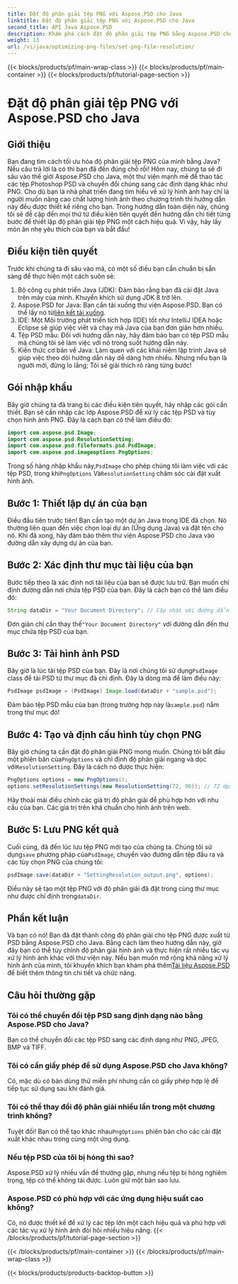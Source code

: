 ```yaml
---
title: Đặt độ phân giải tệp PNG với Aspose.PSD cho Java
linktitle: Đặt độ phân giải tệp PNG với Aspose.PSD cho Java
second_title: API Java Aspose.PSD
description: Khám phá cách đặt độ phân giải tệp PNG bằng Aspose.PSD cho Java với hướng dẫn từng bước chi tiết này. Tối ưu hóa hình ảnh của bạn trong thời gian không.
weight: 13
url: /vi/java/optimizing-png-files/set-png-file-resolution/
---
```


{{< blocks/products/pf/main-wrap-class >}}
{{< blocks/products/pf/main-container >}}
{{< blocks/products/pf/tutorial-page-section >}}

# Đặt độ phân giải tệp PNG với Aspose.PSD cho Java

## Giới thiệu
Bạn đang tìm cách tối ưu hóa độ phân giải tệp PNG của mình bằng Java? Nếu câu trả lời là có thì bạn đã đến đúng chỗ rồi! Hôm nay, chúng ta sẽ đi sâu vào thế giới Aspose.PSD cho Java, một thư viện mạnh mẽ để thao tác các tệp Photoshop PSD và chuyển đổi chúng sang các định dạng khác như PNG. Cho dù bạn là nhà phát triển đang tìm hiểu về xử lý hình ảnh hay chỉ là người muốn nâng cao chất lượng hình ảnh theo chương trình thì hướng dẫn này đều được thiết kế riêng cho bạn. 
Trong hướng dẫn toàn diện này, chúng tôi sẽ đề cập đến mọi thứ từ điều kiện tiên quyết đến hướng dẫn chi tiết từng bước để thiết lập độ phân giải tệp PNG một cách hiệu quả. Vì vậy, hãy lấy món ăn nhẹ yêu thích của bạn và bắt đầu!
## Điều kiện tiên quyết
 
Trước khi chúng ta đi sâu vào mã, có một số điều bạn cần chuẩn bị sẵn sàng để thực hiện một cách suôn sẻ:
1. Bộ công cụ phát triển Java (JDK): Đảm bảo rằng bạn đã cài đặt Java trên máy của mình. Khuyến khích sử dụng JDK 8 trở lên.
2.  Aspose.PSD for Java: Bạn cần tải xuống thư viện Aspose.PSD. Bạn có thể lấy nó từ[liên kết tải xuống](https://releases.aspose.com/psd/java/).
3. IDE: Một Môi trường phát triển tích hợp (IDE) tốt như IntelliJ IDEA hoặc Eclipse sẽ giúp việc viết và chạy mã Java của bạn đơn giản hơn nhiều.
4. Tệp PSD mẫu: Đối với hướng dẫn này, hãy đảm bảo bạn có tệp PSD mẫu mà chúng tôi sẽ làm việc với nó trong suốt hướng dẫn này.
5. Kiến thức cơ bản về Java: Làm quen với các khái niệm lập trình Java sẽ giúp việc theo dõi hướng dẫn này dễ dàng hơn nhiều. Nhưng nếu bạn là người mới, đừng lo lắng; Tôi sẽ giải thích rõ ràng từng bước!
## Gói nhập khẩu
Bây giờ chúng ta đã trang bị các điều kiện tiên quyết, hãy nhập các gói cần thiết. Bạn sẽ cần nhập các lớp Aspose.PSD để xử lý các tệp PSD và tùy chọn hình ảnh PNG. Đây là cách bạn có thể làm điều đó:
```java
import com.aspose.psd.Image;
import com.aspose.psd.ResolutionSetting;
import com.aspose.psd.fileformats.psd.PsdImage;
import com.aspose.psd.imageoptions.PngOptions;
```
 Trong số hàng nhập khẩu này,`PsdImage` cho phép chúng tôi làm việc với các tệp PSD, trong khi`PngOptions` Và`ResolutionSetting` chăm sóc cài đặt xuất hình ảnh.
## Bước 1: Thiết lập dự án của bạn
Điều đầu tiên trước tiên! Bạn cần tạo một dự án Java trong IDE đã chọn. Nó thường liên quan đến việc chọn loại dự án (Ứng dụng Java) và đặt tên cho nó. 
Khi đã xong, hãy đảm bảo thêm thư viện Aspose.PSD cho Java vào đường dẫn xây dựng dự án của bạn.
## Bước 2: Xác định thư mục tài liệu của bạn
Bước tiếp theo là xác định nơi tài liệu của bạn sẽ được lưu trữ. Bạn muốn chỉ định đường dẫn nơi chứa tệp PSD của bạn. Đây là cách bạn có thể làm điều đó:
```java
String dataDir = "Your Document Directory"; // Cập nhật với đường dẫn thư mục của bạn
```
 Đơn giản chỉ cần thay thế`"Your Document Directory"` với đường dẫn đến thư mục chứa tệp PSD của bạn. 
## Bước 3: Tải hình ảnh PSD
 Bây giờ là lúc tải tệp PSD của bạn. Đây là nơi chúng tôi sử dụng`PsdImage` class để tải PSD từ thư mục đã chỉ định. 
Đây là dòng mã để làm điều này:
```java
PsdImage psdImage = (PsdImage) Image.load(dataDir + "sample.psd");
```
 Đảm bảo tệp PSD mẫu của bạn (trong trường hợp này là`sample.psd`) nằm trong thư mục đó!
## Bước 4: Tạo và định cấu hình tùy chọn PNG
 Bây giờ chúng ta cần đặt độ phân giải PNG mong muốn. Chúng tôi bắt đầu một phiên bản của`PngOptions` và chỉ định độ phân giải ngang và dọc với`ResolutionSetting`.
Đây là cách nó được thực hiện:
```java
PngOptions options = new PngOptions();
options.setResolutionSettings(new ResolutionSetting(72, 96)); // 72 dpi ngang, 96 dpi dọc
```
Hãy thoải mái điều chỉnh các giá trị độ phân giải để phù hợp hơn với nhu cầu của bạn. Các giá trị trên khá chuẩn cho hình ảnh trên web.
## Bước 5: Lưu PNG kết quả
 Cuối cùng, đã đến lúc lưu tệp PNG mới tạo của chúng ta. Chúng tôi sử dụng`save` phương pháp của`PsdImage`, chuyển vào đường dẫn tệp đầu ra và các tùy chọn PNG của chúng tôi:
```java
psdImage.save(dataDir + "SettingResolution_output.png", options);
```
 Điều này sẽ tạo một tệp PNG với độ phân giải đã đặt trong cùng thư mục như được chỉ định trong`dataDir`.
## Phần kết luận
Và bạn có nó! Bạn đã đặt thành công độ phân giải cho tệp PNG được xuất từ PSD bằng Aspose.PSD cho Java. Bằng cách làm theo hướng dẫn này, giờ đây bạn có thể tùy chỉnh độ phân giải hình ảnh và thực hiện rất nhiều tác vụ xử lý hình ảnh khác với thư viện này. Nếu bạn muốn mở rộng khả năng xử lý hình ảnh của mình, tôi khuyến khích bạn khám phá thêm[Tài liệu Aspose.PSD](https://reference.aspose.com/psd/java/) để biết thêm thông tin chi tiết và chức năng.

## Câu hỏi thường gặp
### Tôi có thể chuyển đổi tệp PSD sang định dạng nào bằng Aspose.PSD cho Java?
Bạn có thể chuyển đổi các tệp PSD sang các định dạng như PNG, JPEG, BMP và TIFF.
### Tôi có cần giấy phép để sử dụng Aspose.PSD cho Java không?
Có, mặc dù có bản dùng thử miễn phí nhưng cần có giấy phép hợp lệ để tiếp tục sử dụng sau khi đánh giá.
### Tôi có thể thay đổi độ phân giải nhiều lần trong một chương trình không?
 Tuyệt đối! Bạn có thể tạo khác nhau`PngOptions` phiên bản cho các cài đặt xuất khác nhau trong cùng một ứng dụng.
### Nếu tệp PSD của tôi bị hỏng thì sao?
Aspose.PSD xử lý nhiều vấn đề thường gặp, nhưng nếu tệp bị hỏng nghiêm trọng, tệp có thể không tải được. Luôn giữ một bản sao lưu.
### Aspose.PSD có phù hợp với các ứng dụng hiệu suất cao không?
Có, nó được thiết kế để xử lý các tệp lớn một cách hiệu quả và phù hợp với các tác vụ xử lý hình ảnh đòi hỏi nhiều hiệu năng.
{{< /blocks/products/pf/tutorial-page-section >}}

{{< /blocks/products/pf/main-container >}}
{{< /blocks/products/pf/main-wrap-class >}}

{{< blocks/products/products-backtop-button >}}
